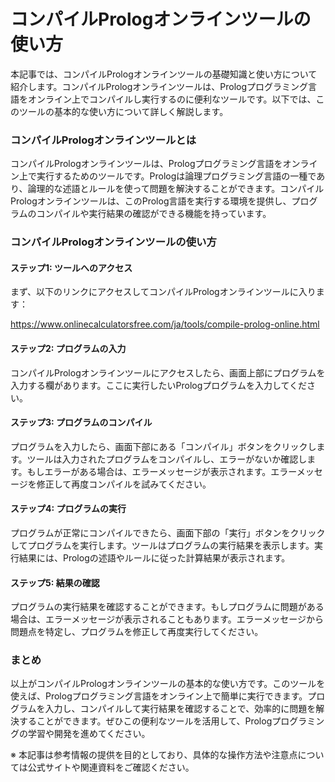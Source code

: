 コンパイルPrologオンラインツールの使い方
=======================

本記事では、コンパイルPrologオンラインツールの基礎知識と使い方について紹介します。コンパイルPrologオンラインツールは、Prologプログラミング言語をオンライン上でコンパイルし実行するのに便利なツールです。以下では、このツールの基本的な使い方について詳しく解説します。

### コンパイルPrologオンラインツールとは

コンパイルPrologオンラインツールは、Prologプログラミング言語をオンライン上で実行するためのツールです。Prologは論理プログラミング言語の一種であり、論理的な述語とルールを使って問題を解決することができます。コンパイルPrologオンラインツールは、このProlog言語を実行する環境を提供し、プログラムのコンパイルや実行結果の確認ができる機能を持っています。

### コンパイルPrologオンラインツールの使い方

#### ステップ1: ツールへのアクセス

まず、以下のリンクにアクセスしてコンパイルPrologオンラインツールに入ります：

<https://www.onlinecalculatorsfree.com/ja/tools/compile-prolog-online.html>

#### ステップ2: プログラムの入力

コンパイルPrologオンラインツールにアクセスしたら、画面上部にプログラムを入力する欄があります。ここに実行したいPrologプログラムを入力してください。

#### ステップ3: プログラムのコンパイル

プログラムを入力したら、画面下部にある「コンパイル」ボタンをクリックします。ツールは入力されたプログラムをコンパイルし、エラーがないか確認します。もしエラーがある場合は、エラーメッセージが表示されます。エラーメッセージを修正して再度コンパイルを試みてください。

#### ステップ4: プログラムの実行

プログラムが正常にコンパイルできたら、画面下部の「実行」ボタンをクリックしてプログラムを実行します。ツールはプログラムの実行結果を表示します。実行結果には、Prologの述語やルールに従った計算結果が表示されます。

#### ステップ5: 結果の確認

プログラムの実行結果を確認することができます。もしプログラムに問題がある場合は、エラーメッセージが表示されることもあります。エラーメッセージから問題点を特定し、プログラムを修正して再度実行してください。

### まとめ

以上がコンパイルPrologオンラインツールの基本的な使い方です。このツールを使えば、Prologプログラミング言語をオンライン上で簡単に実行できます。プログラムを入力し、コンパイルして実行結果を確認することで、効率的に問題を解決することができます。ぜひこの便利なツールを活用して、Prologプログラミングの学習や開発を進めてください。

※ 本記事は参考情報の提供を目的としており、具体的な操作方法や注意点については公式サイトや関連資料をご確認ください。